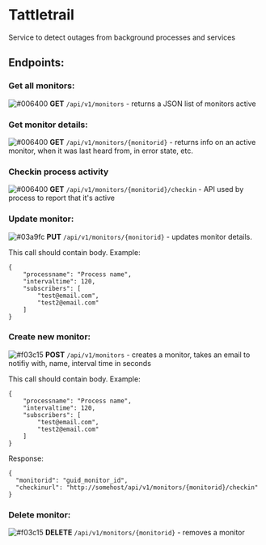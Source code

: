 # Tattletrail
Service to detect outages from background processes and services


## Endpoints:

### Get all monitors:
![#006400](https://placehold.it/15/006400/000000?text=+) **GET** ```/api/v1/monitors``` - returns a JSON list of monitors active

### Get monitor details:

![#006400](https://placehold.it/15/006400/000000?text=+) **GET**  ```/api/v1/monitors/{monitorid}``` - returns info on an active monitor, when it was last heard from, in error state, etc.

### Checkin process activity

![#006400](https://placehold.it/15/006400/000000?text=+) **GET**  ```/api/v1/monitors/{monitorid}/checkin``` - API used by process to report that it's active

### Update monitor:

![#03a9fc](https://placehold.it/15/03a9fc/000000?text=+) **PUT**  ```/api/v1/monitors/{monitorid}``` - updates monitor details.

This call should contain body.
Example:

```
{
    "processname": "Process name",
    "intervaltime": 120,
    "subscribers": [
        "test@email.com",
        "test2@email.com"
    ]
}
```

### Create new monitor:

![#f03c15](https://placehold.it/15/f03c15/000000?text=+) **POST**  ```/api/v1/monitors```  - creates a monitor, takes an email to notifiy with, name, interval time in seconds

This call should contain body.
Example:

```
{
    "processname": "Process name",
    "intervaltime": 120,
    "subscribers": [
        "test@email.com",
        "test2@email.com"
    ]
}
```

Response:

```
{
  "monitorid": "guid_monitor_id",
  "checkinurl": "http://somehost/api/v1/monitors/{monitorid}/checkin"
}

```

### Delete monitor:

![#f03c15](https://placehold.it/15/f03c15/000000?text=+) **DELETE** ```/api/v1/monitors/{monitorid}``` - removes a monitor
